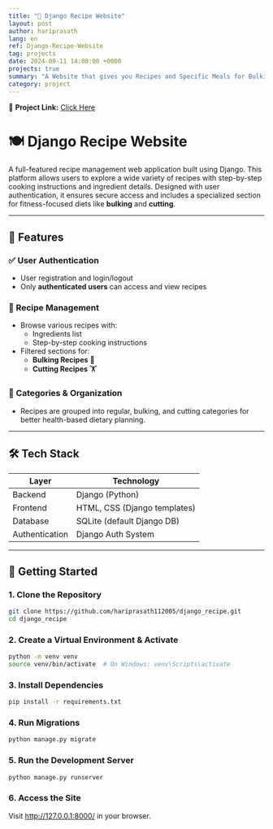 ```yaml
---
title: "🍔 Django Recipe Website"
layout: post
author: hariprasath
lang: en
ref: Django-Recipe-Website
tag: projects
date: 2024-09-11 14:00:00 +0000
projects: true
summary: "A Website that gives you Recipes and Specific Meals for Bulking and Cutting."
category: project
---
```


🔗 **Project Link:** [Click Here](https://django-recipe-25wj.onrender.com/)  

# 🍽️ Django Recipe Website

A full-featured recipe management web application built using Django. This platform allows users to explore a wide variety of recipes with step-by-step cooking instructions and ingredient details. Designed with user authentication, it ensures secure access and includes a specialized section for fitness-focused diets like **bulking** and **cutting**.

---

## 🔑 Features

### ✅ User Authentication
- User registration and login/logout
- Only **authenticated users** can access and view recipes

### 🍳 Recipe Management
- Browse various recipes with:
  - Ingredients list
  - Step-by-step cooking instructions
- Filtered sections for:
  - **Bulking Recipes** 💪
  - **Cutting Recipes** 🏋️

### 📁 Categories & Organization
- Recipes are grouped into regular, bulking, and cutting categories for better health-based dietary planning.

---

## 🛠️ Tech Stack

| Layer        | Technology     |
|--------------|----------------|
| Backend      | Django (Python)|
| Frontend     | HTML, CSS (Django templates) |
| Database     | SQLite (default Django DB)  |
| Authentication | Django Auth System |

---

## 🚀 Getting Started

### 1. Clone the Repository
```bash
git clone https://github.com/hariprasath112005/django_recipe.git
cd django_recipe
```
### 2. Create a Virtual Environment & Activate
```bash
python -m venv venv
source venv/bin/activate  # On Windows: venv\Scripts\activate
```
### 3. Install Dependencies
```bash
pip install -r requirements.txt
```
### 4. Run Migrations
```bash
python manage.py migrate
```
### 5. Run the Development Server
```bash
python manage.py runserver
```
### 6. Access the Site
 Visit http://127.0.0.1:8000/ in your browser.
